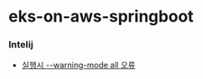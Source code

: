 # eks-on-aws-springboot


### Intelij ###

* [실행시 --warning-mode all 오류](https://vanillacreamdonut.tistory.com/252)
